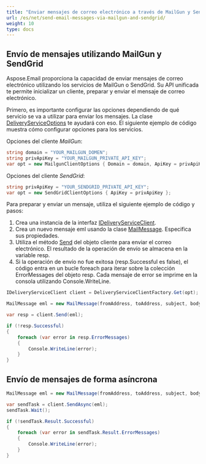 ```yaml
---
title: "Enviar mensajes de correo electrónico a través de MailGun y SendGrid"
url: /es/net/send-email-messages-via-mailgun-and-sendgrid/
weight: 10
type: docs
---
```


## **Envío de mensajes utilizando MailGun y SendGrid**

Aspose.Email proporciona la capacidad de enviar mensajes de correo electrónico utilizando los servicios de MailGun o SendGrid. Su API unificada te permite inicializar un cliente, preparar y enviar el mensaje de correo electrónico.

Primero, es importante configurar las opciones dependiendo de qué servicio se va a utilizar para enviar los mensajes. La clase [DeliveryServiceOptions](https://reference.aspose.com/email/net/aspose.email.clients.deliveryservice/deliveryserviceoptions/) te ayudará con eso. El siguiente ejemplo de código muestra cómo configurar opciones para los servicios.

Opciones del cliente *MailGun*:

```cs
string domain = "YOUR_MAILGUN_DOMEN";
string privApiKey = "YOUR_MAILGUN_PRIVATE_API_KEY";
var opt = new MailgunClientOptions { Domain = domain, ApiKey = privApiKey };
```

Opciones del cliente *SendGrid*:

```cs
string privApiKey = "YOUR_SENDGRID_PRIVATE_API_KEY";
var opt = new SendGridClientOptions { ApiKey = privApiKey };
```
Para preparar y enviar un mensaje, utiliza el siguiente ejemplo de código y pasos:

1. Crea una instancia de la interfaz [IDeliveryServiceClient](https://reference.aspose.com/email/net/aspose.email.clients.deliveryservice/ideliveryserviceclient/).
2. Crea un nuevo mensaje eml usando la clase [MailMessage](https://reference.aspose.com/email/net/aspose.email/mailmessage/). Especifica sus propiedades.
3. Utiliza el método [Send](https://reference.aspose.com/email/net/aspose.email.clients.deliveryservice/ideliveryserviceclient/send/#ideliveryserviceclientsend-method) del objeto cliente para enviar el correo electrónico. El resultado de la operación de envío se almacena en la variable resp.
4. Si la operación de envío no fue exitosa (resp.Successful es false), el código entra en un bucle foreach para iterar sobre la colección ErrorMessages del objeto resp. Cada mensaje de error se imprime en la consola utilizando Console.WriteLine.

```cs
IDeliveryServiceClient client = DeliveryServiceClientFactory.Get(opt);

MailMessage eml = new MailMessage(fromAddress, toAddress, subject, body);

var resp = client.Send(eml);

if (!resp.Successful)
{
    foreach (var error in resp.ErrorMessages)
    {
        Console.WriteLine(error);
    }
}
```
## **Envío de mensajes de forma asíncrona**

```cs
MailMessage eml = new MailMessage(fromAddress, toAddress, subject, body);

var sendTask = client.SendAsync(eml);
sendTask.Wait();

if (!sendTask.Result.Successful)
{
    foreach (var error in sendTask.Result.ErrorMessages)
    {
        Console.WriteLine(error);
    }
}
```